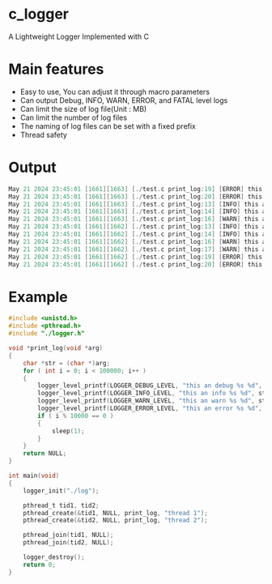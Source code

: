 # c_logger
A Lightweight Logger Implemented with C

# Main features
- Easy to use, You can adjust it through macro parameters
- Can output Debug, INFO, WARN, ERROR, and FATAL level logs
- Can limit the size of log file(Unit : MB)
- Can limit the number of log files
- The naming of log files can be set with a fixed prefix
- Thread safety
  
# Output
```c
May 21 2024 23:45:01 [1661][1663] [./test.c print_log:19] [ERROR] this an error thread 2 54246
May 21 2024 23:45:01 [1661][1663] [./test.c print_log:20] [ERROR] this an error thread 2 54246
May 21 2024 23:45:01 [1661][1663] [./test.c print_log:13] [INFO] this an info thread 2 54247
May 21 2024 23:45:01 [1661][1663] [./test.c print_log:14] [INFO] this an info thread 2 54247
May 21 2024 23:45:01 [1661][1663] [./test.c print_log:16] [WARN] this an warn thread 2 54247
May 21 2024 23:45:01 [1661][1662] [./test.c print_log:13] [INFO] this an info thread 1 59045
May 21 2024 23:45:01 [1661][1662] [./test.c print_log:14] [INFO] this an info thread 1 59045
May 21 2024 23:45:01 [1661][1662] [./test.c print_log:16] [WARN] this an warn thread 1 59045
May 21 2024 23:45:01 [1661][1662] [./test.c print_log:17] [WARN] this an warn thread 1 59045
May 21 2024 23:45:01 [1661][1662] [./test.c print_log:19] [ERROR] this an error thread 1 59045
May 21 2024 23:45:01 [1661][1662] [./test.c print_log:20] [ERROR] this an error thread 1 59045
```

# Example
```c
#include <unistd.h>
#include <pthread.h>
#include "./logger.h"

void *print_log(void *arg)
{
	char *str = (char *)arg;
	for ( int i = 0; i < 100000; i++ )
	{
		logger_level_printf(LOGGER_DEBUG_LEVEL, "this an debug %s %d", str, 525 + i);
		logger_level_printf(LOGGER_INFO_LEVEL, "this an info %s %d", str, 525 + i);
		logger_level_printf(LOGGER_WARN_LEVEL, "this an warn %s %d", str, 525 + i);
		logger_level_printf(LOGGER_ERROR_LEVEL, "this an error %s %d", str, 525 + i);
		if ( i % 10000 == 0 )
		{
			sleep(1);
		}
	}
	return NULL;
}

int main(void)
{
	logger_init("./log");

	pthread_t tid1, tid2;
	pthread_create(&tid1, NULL, print_log, "thread 1");
	pthread_create(&tid2, NULL, print_log, "thread 2");

	pthread_join(tid1, NULL);
	pthread_join(tid2, NULL);

	logger_destroy();
	return 0;
}
```
